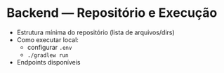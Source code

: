 # Backend — Repositório e Execução

- Estrutura mínima do repositório (lista de arquivos/dirs)
- Como executar local:
  - configurar `.env`
  - `./gradlew run` 
- Endpoints disponíveis
